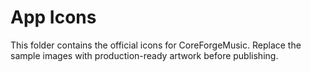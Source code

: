 # App Icons

This folder contains the official icons for CoreForgeMusic. Replace the sample images with production-ready artwork before publishing.
